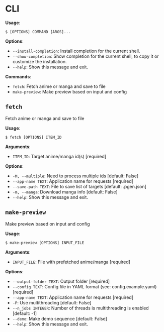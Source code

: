 # CLI

**Usage**:

```console
$ [OPTIONS] COMMAND [ARGS]...
```

**Options**:

* `--install-completion`: Install completion for the current shell.
* `--show-completion`: Show completion for the current shell, to copy it or customize the installation.
* `--help`: Show this message and exit.

**Commands**:

* `fetch`: Fetch anime or manga and save to file
* `make-preview`: Make preview based on input and config

## `fetch`

Fetch anime or manga and save to file

**Usage**:

```console
$ fetch [OPTIONS] ITEM_ID
```

**Arguments**:

* `ITEM_ID`: Target anime/manga id(s)  [required]

**Options**:

* `-M, --multiple`: Need to process multiple ids  [default: False]
* `--app-name TEXT`: Application name for requests  [required]
* `--save-path TEXT`: File to save list of targets  [default: .pgen.json]
* `-m, --manga`: Download manga info  [default: False]
* `--help`: Show this message and exit.

## `make-preview`

Make preview based on input and config

**Usage**:

```console
$ make-preview [OPTIONS] INPUT_FILE
```

**Arguments**:

* `INPUT_FILE`: File with prefetched anime/manga  [required]

**Options**:

* `--output-folder TEXT`: Output folder  [required]
* `--config TEXT`: Config file in YAML format (see: config.example.yaml)  [required]
* `--app-name TEXT`: Application name for requests  [required]
* `-P`: Use multithreading  [default: False]
* `--n_jobs INTEGER`: Number of threads is multithreading is enabled  [default: -1]
* `--demo`: Make demo sequence  [default: False]
* `--help`: Show this message and exit.
